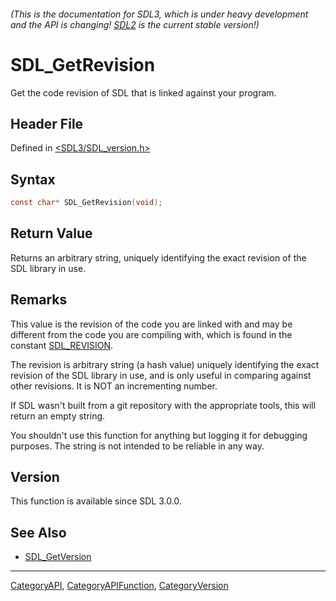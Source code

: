 ###### (This is the documentation for SDL3, which is under heavy development and the API is changing! [SDL2](https://wiki.libsdl.org/SDL2/) is the current stable version!)
# SDL_GetRevision

Get the code revision of SDL that is linked against your program.

## Header File

Defined in [<SDL3/SDL_version.h>](https://github.com/libsdl-org/SDL/blob/main/include/SDL3/SDL_version.h)

## Syntax

```c
const char* SDL_GetRevision(void);

```

## Return Value

Returns an arbitrary string, uniquely identifying the exact revision of the
SDL library in use.

## Remarks

This value is the revision of the code you are linked with and may be
different from the code you are compiling with, which is found in the
constant [SDL_REVISION](SDL_REVISION).

The revision is arbitrary string (a hash value) uniquely identifying the
exact revision of the SDL library in use, and is only useful in comparing
against other revisions. It is NOT an incrementing number.

If SDL wasn't built from a git repository with the appropriate tools, this
will return an empty string.

You shouldn't use this function for anything but logging it for debugging
purposes. The string is not intended to be reliable in any way.

## Version

This function is available since SDL 3.0.0.

## See Also

* [SDL_GetVersion](SDL_GetVersion)

----
[CategoryAPI](CategoryAPI), [CategoryAPIFunction](CategoryAPIFunction), [CategoryVersion](CategoryVersion)


